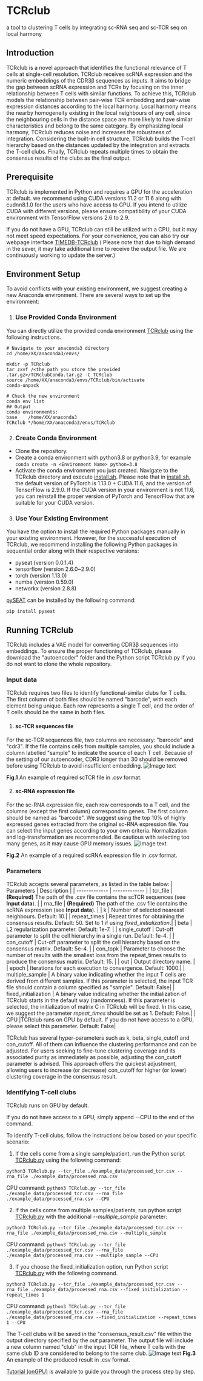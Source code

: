 # TCRclub
a tool to clustering T cells by integrating sc-RNA seq and sc-TCR seq on local harmony

## Introduction
TCRclub is a novel approach that identifies the functional relevance of T cells at single-cell resolution. TCRclub receives scRNA expression and the numeric embeddings of the CDR3β sequences as inputs. It aims to bridge the gap between scRNA expression and TCRs by focusing on the inner relationship between T cells with similar functions. To achieve this, TCRclub models the relationship between pair-wise TCR embedding and pair-wise expression distances according to the local harmony. Local harmony means the nearby homogeneity existing in the local neighbours of any cell, since the neighbouring cells in the distance space are more likely to have similar characteristics and belong to the same category. By emphasizing local harmony, TCRclub reduces noise and increases the robustness of integration. Considering the built-in cell structure, TCRclub builds the T-cell hierarchy based on the distances updated by the integration and extracts the T-cell clubs. Finally, TCRclub repeats multiple times to obtain the consensus results of the clubs as the final output. 

## Prerequisite
TCRclub is implemented in Python and requires a GPU for the acceleration at default. we recommend using CUDA versions 11.2 or 11.6 along with cudnn8.1.0 for the users who have access to GPU. If you intend to utilize CUDA with different versions, please ensure compatibility of your CUDA environment with TensorFlow versions 2.6 to 2.9.

If you do not have a GPU, TCRclub can still be utilized with a CPU, but it may not meet speed expectations. For your convenience, you can also try our webpage interface [TIMEDB-TCRclub](https://timedb.deepomics.org/submit/tcrclub) ( Please note that due to high demand in the sever, it may take additional time to receive the output file. We are continuously working to update the server.)

## Environment Setup

To avoid conflicts with your existing environment, we suggest creating a new Anaconda environment. There are several ways to set up the environment:

1. ### Use Provided Conda Environment
You can directly utilize the provided conda environment [TCRclub](https://portland-my.sharepoint.com/:u:/g/personal/yipingzou2-c_my_cityu_edu_hk/EZiJGniELEtPvOFZZkrfPwEBpQ7VDfaLpMDRdeiTnN1ETg?e=CwoH2z) using the following instructions.

```
# Navigate to your anaconda3 directory 
cd /home/XX/anaconda3/envs/
 
mkdir -p TCRclub
tar zxvf /<the path you store the provided .tar.gz>/TCRclubConda.tar.gz -C TCRclub
source /home/XX/anaconda3/envs/TCRclub/bin/activate
conda-unpack

# Check the new environment
conda env list
## Output
conda environments:
base    /home/XX/anaconda3
TCRclub */home/XX/anaconda3/envs/TCRclub
```

2. ### Create Conda Environment
* Clone the repository.
* Create a conda environment with python3.8 or python3.9, for example `conda create -n <Environment Name> python=3.8`
* Activate the conda environment you just created. Navigate to the TCRclub directory and execute [install.sh](./install.sh). Please note that in [install.sh](./install.sh), the default version of PyTorch is 1.13.0 + CUDA 11.6, and the version of TensorFlow is 2.9.0. If the CUDA version in your environment is not 11.6, you can reinstall the proper version of PyTorch and TensorFlow that are suitable for your CUDA version.

3. ### Use Your Existing Environment
You have the option to install the required Python packages manually in your existing environment. However, for the successful execution of TCRclub, we recommend installing the following Python packages in sequential order along with their respective versions:

* pyseat (version 0.0.1.4)
* tensorflow (version 2.6.0~2.9.0)
* torch (version 1.13.0)
* numba (version 0.59.0)
* networkx (version 2.8.8)
  
[pySEAT](https://github.com/deepomicslab/SEAT) can be installed by the following command:

`pip install pyseat`

## Running TCRclub
TCRclub includes a VAE model for converting CDR3β sequences into embeddings. To ensure the proper functioning of TCRclub, please download the "autoencoder" folder and the Python script TCRclub.py if you do not want to clone the whole repository.

### Input data
TCRclub requires two files to identify functional-similar clubs for T cells. The first column of both files should be named "barcode", with each element being unique. Each row represents a single T cell, and the order of T cells should be the same in both files.

1. #### sc-TCR sequences file
For the sc-TCR sequences file, two columns are necessary: "barcode" and "cdr3". If the file contains cells from multiple samples, you should include a column labelled "sample" to indicate the source of each T cell. Because of the setting of our autoencoder, CDR3 longer than 30 should be removed before using TCRclub to avoid insufficient embedding.
![Image text](https://github.com/deepomicslab/TCRclub/blob/e48f9a7903811dd043a2e26f4402704a68c69bb1/img/required_tcr_file.png)

**Fig.1** An example of required scTCR file in .csv format.

2. #### sc-RNA expression file
For the sc-RNA expression file, each row corresponds to a T cell, and the columns (except the first column) correspond to genes. The first column should be named as "barcode". We suggest using the top 10% of highly expressed genes extracted from the original sc-RNA expression file. You can select the input genes according to your own criteria. Normalization and log-transformation are recommended. Be cautious with selecting too many genes, as it may cause GPU memory issues.
![Image text](https://github.com/deepomicslab/TCRclub/blob/e48f9a7903811dd043a2e26f4402704a68c69bb1/img/required_rna_file.png)

**Fig.2** An example of a required scRNA expression file in .csv format.

### Parameters
TCRclub accepts several parameters, as listed in the table below:
| Parameters  | Description |
| ------------- | ------------- |
| tcr_file | **(Required)** The path of the .csv file contains the scTCR sequences (see **Input data**). |
| rna_file | **(Required)** The path of the .csv file contains the scRNA expression (see **Input data**). |
| k | Number of selected neareast neighbours. Default: 10.|
| repeat_times  | Repeat times for obtaining the consensus results. Default: 50. Set to 1 if using *fixed_initialization*.|
| beta  | L2 regularization parameter. Default: 1e-7. |
| single_cutoff  | Cut-off parameter to split the cell hierarchy in a single run. Default: 1e-4. |
| con_cutoff  | Cut-off parameter to split the cell hierarchy based on the consensus matrix. Default: 5e-4. |
| con_topk  | Parameter to choose the number of results with the smallest loss from the repeat_times results to produce the consensus matrix. Default: 15. |
| out | Output directory name. |
| epoch | Iterations for each execution to convergence. Default: 1000.|
| multiple_sample  | A binary value indicating whether the input T cells are derived from different samples. If this parameter is selected, the input TCR file should contain a column specified as "sample". Default: False|
| fixed_initialization | A binary value indicating whether the initialization of TCRclub starts in the default way (randomness). If this parameter is selected, the initialization of matrix C in TCRclub will be fixed. In this case, we suggest the parameter *repeat_times* should be set as 1. Default: False.|
| CPU  |TCRclub runs on GPU by default. If you do not have access to a GPU, please select this parameter. Default: False|

TCRclub has several hyper-parameters such as k, beta, single_cutoff and con_cutoff. All of them can influence the clustering performance and can be adjusted. For users seeking to fine-tune clustering coverage and its associated purity as immediately as possible, adjusting the con_cutoff parameter is advised. This approach offers the quickest adjustment, allowing users to increase (or decrease) con_cutoff for higher (or lower) clustering coverage in the consensus result.

### Identifying T-cell clubs
TCRclub runs on GPU by default. 

If you do not have access to a GPU, simply append --CPU to the end of the command.

To identify T-cell clubs, follow the instructions below based on your specific scenario:

1. If the cells come from a single sample/patient, run the Python script [TCRclub.py](TCRclub.py) using the following command:

`python3 TCRclub.py --tcr_file ./example_data/processed_tcr.csv --rna_file ./example_data/processed_rna.csv`

CPU command: `python3 TCRclub.py --tcr_file ./example_data/processed_tcr.csv --rna_file ./example_data/processed_rna.csv --CPU`

2. If the cells come from multiple samples/patients, run python script [TCRclub.py](TCRclub.py) with the additional *--multiple_sample* parameter:

`python3 TCRclub.py --tcr_file ./example_data/processed_tcr.csv --rna_file ./example_data/processed_rna.csv --multiple_sample`

CPU command: `python3 TCRclub.py --tcr_file ./example_data/processed_tcr.csv --rna_file ./example_data/processed_rna.csv --multiple_sample --CPU`

3. If you choose the fixed_initialization option, run Python script [TCRclub.py](TCRclub.py) with the following command.

`python3 TCRclub.py --tcr_file ./example_data/processed_tcr.csv --rna_file ./example_data/processed_rna.csv --fixed_initialization --repeat_times 1`

CPU command: `python3 TCRclub.py --tcr_file ./example_data/processed_tcr.csv --rna_file ./example_data/processed_rna.csv --fixed_initialization --repeat_times 1 --CPU`


The T-cell clubs will be saved in the "consensus_result.csv" file within the output directory specified by the *out* parameter. The output file will include a new column named "club" in the input TCR file, where T cells with the same club ID are considered to belong to the same club.
![Image text](https://github.com/deepomicslab/TCRclub/blob/e48f9a7903811dd043a2e26f4402704a68c69bb1/img/example_result_file.png)
**Fig.3** An example of the produced result in .csv format.

[Tutorial (onGPU)](./tutorial(onGPU).ipynb) is available to guide you through the process step by step.
